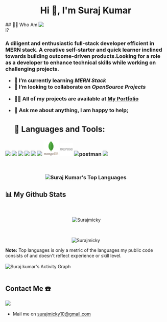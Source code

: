 <h1 align="center">Hi 👋, I'm Suraj Kumar </h1>
<img align="right" src="https://camo.githubusercontent.com/c1dcb74cc1c1835b1d716f5051499a2814c683c806b15f04b0eba492863703e9/68747470733a2f2f63646e2e6472696262626c652e636f6d2f75736572732f3733303730332f73637265656e73686f74732f363538313234332f6176656e746f2e676966"  width="400" />  
##  🙋‍♂️ Who Am I?
<h3 >A diligent and enthusiastic full-stack developer efficient in MERN stack. A creative self-starter and quick learner inclined towards building outcome-driven products.Looking for a role as a developer to enhance technical skills while working on challenging projects.</p>

 - 🌱 I’m currently learning *MERN Stack*
- 👯 I’m looking to collaborate on *OpenSource Projects*
<!-- - 🌱 I’m currently learning various new technologies. -->
 - 👨‍💻 All of my projects are available at **[My Portfolio](https://suraj-kumar-portfolio.vercel.app)**
<!--  - 📫 How to reach me *surajmicky10@gmail.com* -->
- 💬 Ask me about anything, I am happy to help;

  ## 🚀 Languages and Tools:


 <p align="left"> 
<img src="https://img.icons8.com/color/48/000000/html-5.png"/>  
    <img src="https://img.icons8.com/color/48/000000/css3.png"/>
   <img src="https://img.icons8.com/color/48/000000/javascript.png"/>
    <img src="https://img.icons8.com/color/48/000000/react-native.png"/> 
    <img src="https://img.icons8.com/color/48/000000/redux.png"/>
     <img src="https://img.icons8.com/color/48/000000/nodejs.png"/>
    <img src="https://raw.githubusercontent.com/devicons/devicon/master/icons/mongodb/mongodb-original-wordmark.svg" alt="mongodb" width="48" height="48"/>
     <img src="https://raw.githubusercontent.com/devicons/devicon/master/icons/express/express-original-wordmark.svg" alt="express" width="40" height="40"/> 
  <img src="https://www.vectorlogo.zone/logos/getpostman/getpostman-icon.svg" alt="postman" width="45" height="45"/> 
   <img src="https://img.icons8.com/color/48/000000/git.png"/> 
  
</p> 



<br/>
<p align="center"><img alt="Suraj Kumar's Top Languages" src="https://github-readme-stats.vercel.app/api/top-langs/?username=Surajmicky&langs_count=8&count_private=true&layout=compact&theme=react&hide_border=true&bg_color=0D1117" />
       
</p>
 

## 📊 My Github Stats

  <br/>
  <p align="center">&nbsp;<img align="center" src="https://github-readme-stats.vercel.app/api?username=Surajmicky&show_icons=true&locale=en&theme=highcontrast" alt="Surajmicky" /></p>
<br>
<p align="center"><img align="center" src="https://github-readme-streak-stats.herokuapp.com/?user=Surajmicky&&theme=highcontrast" alt="Surajmicky" /></p>
  <b>Note:</b> Top languages is only a metric of the languages my public code consists of and doesn't reflect experience or skill level.


<br/>
<br/>
<img alt="Suraj kumar's Activity Graph" src="https://activity-graph.herokuapp.com/graph?username=Surajmicky&bg_color=0D1117&color=5BCDEC&line=5BCDEC&point=FFFFFF&hide_border=true"" />

<br/>
<br/>

## Contact Me ☎️
<p align="left">

<a href = "https://www.linkedin.com/in/suraj-kumar-b75883223"><img src="https://img.icons8.com/fluent/48/000000/linkedin.png"/></a>
 * Mail me on surajmicky10@gmail.com

</p>

